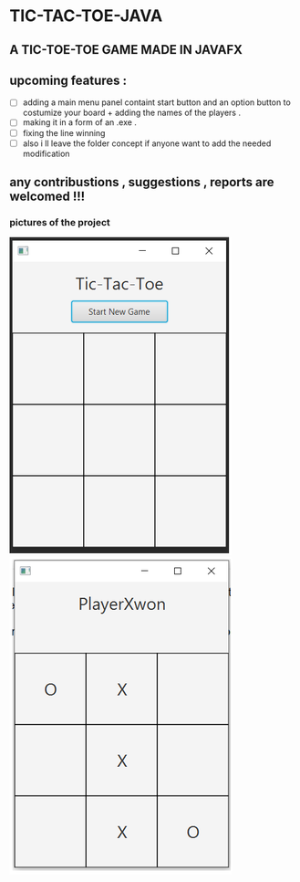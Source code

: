 # TIC-TAC-TOE-JAVA

## A TIC-TOE-TOE GAME MADE IN JAVAFX

## upcoming features : 
- [ ] adding a main menu panel containt start button and an option button to costumize your board + adding the names of the players .
- [ ] making it in a form of an .exe .
- [ ] fixing the line winning
- [ ] also i ll leave the folder concept if anyone want to add the needed modification 
## any contribustions , suggestions , reports are welcomed !!!

### pictures of the project 

![image of the main one ](tictactoe.png)
![image of winning ](tictactoewon.png)
